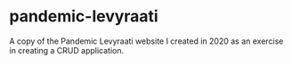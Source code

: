 # pandemic-levyraati
A copy of the Pandemic Levyraati website I created in 2020 as an exercise in creating a CRUD application.
